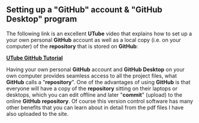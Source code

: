 ## Setting up a "GitHub" account & "GitHub Desktop" program

The following link is an excellent **UTube** video that explains how to set up a your own personal **GitHub** account as well as a local copy (i.e. on your computer) of the **repository** that is stored on **GitHub**:

**<a href="https://www.youtube.com/watch?v=8Dd7KRpKeaE">UTube GitHub Tutorial</a>**

Having your own personal **GitHub** account and **GitHub Desktop** on your own computer provides seamless access to all the project files, what **GitHub** calls a "**repository**". One of the advantages of using **GitHub** is that everyone will have a copy of the **repository** sitting on their laptops or desktops, which you can edit offline and later "**commit**" (upload) to the online **GitHub** **repository**. Of course this version control software has many other benefits that you can learn about in detail from the pdf files I have also uploaded to the site. 